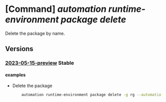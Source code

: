 # [Command] _automation runtime-environment package delete_

Delete the package by name.

## Versions

### [2023-05-15-preview](/Resources/mgmt-plane/L3N1YnNjcmlwdGlvbnMve30vcmVzb3VyY2Vncm91cHMve30vcHJvdmlkZXJzL21pY3Jvc29mdC5hdXRvbWF0aW9uL2F1dG9tYXRpb25hY2NvdW50cy97fS9ydW50aW1lZW52aXJvbm1lbnRzL3t9L3BhY2thZ2VzL3t9/2023-05-15-preview.xml) **Stable**

<!-- mgmt-plane /subscriptions/{}/resourcegroups/{}/providers/microsoft.automation/automationaccounts/{}/runtimeenvironments/{}/packages/{} 2023-05-15-preview -->

#### examples

- Delete the package
    ```bash
        automation runtime-environment package delete -g rg --automation-account-name myAutomationAccount --runtime-environment-name rt --name rt-package
    ```
